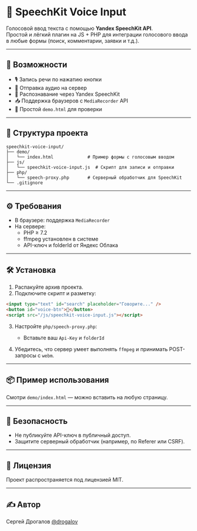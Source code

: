 # 🎤 SpeechKit Voice Input

Голосовой ввод текста с помощью **Yandex SpeechKit API**.  
Простой и лёгкий плагин на JS + PHP для интеграции голосового ввода в любые формы (поиск, комментарии, заявки и т.д.).

---

## 🚀 Возможности

- 🎙 Запись речи по нажатию кнопки
- 🔁 Отправка аудио на сервер
- 🧠 Распознавание через Yandex SpeechKit
- 📥 Поддержка браузеров с `MediaRecorder` API
- 🧪 Простой `demo.html` для проверки

---

## 🧩 Структура проекта

```
speechkit-voice-input/
├── demo/
│   └── index.html             # Пример формы с голосовым вводом
├── js/
│   └── speechkit-voice-input.js  # Скрипт для записи и отправки
├── php/
│   └── speech-proxy.php       # Серверный обработчик для SpeechKit
└── .gitignore
```

---

## ⚙️ Требования

- В браузере: поддержка `MediaRecorder`
- На сервере:
  - PHP ≥ 7.2
  - ffmpeg установлен в системе
  - API-ключ и folderId от Яндекс Облака

---

## 🛠 Установка

1. Распакуйте архив проекта.
2. Подключите скрипт и разметку:

```html
<input type="text" id="search" placeholder="Говорите..." />
<button id="voice-btn">🎤</button>
<script src="/js/speechkit-voice-input.js"></script>
```

3. Настройте `php/speech-proxy.php`:
   - Вставьте ваш `Api-Key` и `folderId`

4. Убедитесь, что сервер умеет выполнять `ffmpeg` и принимать POST-запросы с `webm`.

---

## 📦 Пример использования

Смотри `demo/index.html` — можно вставить на любую страницу.

---

## 🔐 Безопасность

- Не публикуйте API-ключ в публичный доступ.
- Защитите серверный обработчик (например, по Referer или CSRF).

---

## 📄 Лицензия

Проект распространяется под лицензией MIT.

---

## ✍️ Автор

Сергей Дрогалов [@drogalov](https://github.com/drogalov)